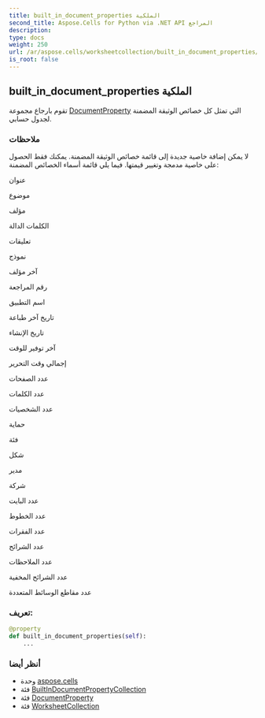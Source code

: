 ```yaml
---
title: built_in_document_properties الملكية
second_title: Aspose.Cells for Python via .NET API المراجع
description:
type: docs
weight: 250
url: /ar/aspose.cells/worksheetcollection/built_in_document_properties/
is_root: false
---
```

##  built_in_document_properties الملكية

تقوم بارجاع مجموعة [DocumentProperty](/cells/python-net/ar/aspose.cells.properties/documentproperty) التي تمثل كل خصائص الوثيقة المضمنة لجدول حسابي.

###  ملاحظات

لا يمكن إضافة خاصية جديدة إلى قائمة خصائص الوثيقة المضمنة. يمكنك فقط الحصول على خاصية مدمجة وتغيير قيمتها.
فيما يلي قائمة أسماء الخصائص المضمنة:

عنوان


موضوع


مؤلف


الكلمات الدالة


تعليقات


نموذج


آخر مؤلف


رقم المراجعة


اسم التطبيق


تاريخ آخر طباعة


تاريخ الإنشاء


آخر توفير للوقت


إجمالي وقت التحرير


عدد الصفحات


عدد الكلمات


عدد الشخصيات


حماية


فئة


شكل


مدير


شركة


عدد البايت


عدد الخطوط


عدد الفقرات


عدد الشرائح


عدد الملاحظات


عدد الشرائح المخفية


عدد مقاطع الوسائط المتعددة
###  تعريف:
```python
@property
def built_in_document_properties(self):
    ...
```

###  أنظر أيضا
* وحدة [aspose.cells](../../)
* فئة [BuiltInDocumentPropertyCollection](/cells/python-net/ar/aspose.cells.properties/builtindocumentpropertycollection)
* فئة [DocumentProperty](/cells/python-net/ar/aspose.cells.properties/documentproperty)
* فئة [WorksheetCollection](/cells/python-net/ar/aspose.cells/worksheetcollection)
